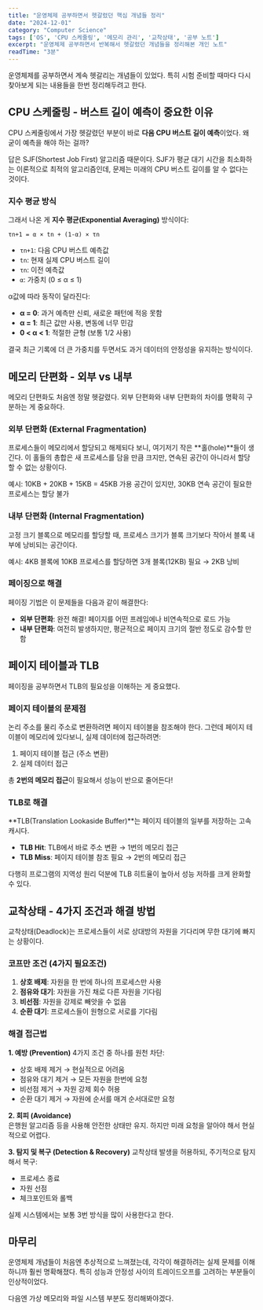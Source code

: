 ```yaml
---
title: "운영체제 공부하면서 헷갈렸던 핵심 개념들 정리"
date: "2024-12-01"
category: "Computer Science"
tags: ['OS', 'CPU 스케줄링', '메모리 관리', '교착상태', '공부 노트']
excerpt: "운영체제 공부하면서 반복해서 헷갈렸던 개념들을 정리해본 개인 노트"
readTime: "3분"
---
```


운영체제를 공부하면서 계속 헷갈리는 개념들이 있었다. 특히 시험 준비할 때마다 다시 찾아보게 되는 내용들을 한번 정리해두려고 한다.

## CPU 스케줄링 - 버스트 길이 예측이 중요한 이유

CPU 스케줄링에서 가장 헷갈렸던 부분이 바로 **다음 CPU 버스트 길이 예측**이었다. 왜 굳이 예측을 해야 하는 걸까?

답은 SJF(Shortest Job First) 알고리즘 때문이다. SJF가 평균 대기 시간을 최소화하는 이론적으로 최적의 알고리즘인데, 문제는 미래의 CPU 버스트 길이를 알 수 없다는 것이다.

### 지수 평균 방식

그래서 나온 게 **지수 평균(Exponential Averaging)** 방식이다:

```
τn+1 = α × tn + (1-α) × τn
```

- `τn+1`: 다음 CPU 버스트 예측값
- `tn`: 현재 실제 CPU 버스트 길이  
- `τn`: 이전 예측값
- `α`: 가중치 (0 ≤ α ≤ 1)

α값에 따라 동작이 달라진다:
- **α = 0**: 과거 예측만 신뢰, 새로운 패턴에 적응 못함
- **α = 1**: 최근 값만 사용, 변동에 너무 민감
- **0 < α < 1**: 적절한 균형 (보통 1/2 사용)

결국 최근 기록에 더 큰 가중치를 두면서도 과거 데이터의 안정성을 유지하는 방식이다.

## 메모리 단편화 - 외부 vs 내부

메모리 단편화도 처음엔 정말 헷갈렸다. 외부 단편화와 내부 단편화의 차이를 명확히 구분하는 게 중요하다.

### 외부 단편화 (External Fragmentation)
프로세스들이 메모리에서 할당되고 해제되다 보니, 여기저기 작은 **홀(hole)**들이 생긴다. 이 홀들의 총합은 새 프로세스를 담을 만큼 크지만, 연속된 공간이 아니라서 할당할 수 없는 상황이다.

예시: 10KB + 20KB + 15KB = 45KB 가용 공간이 있지만, 30KB 연속 공간이 필요한 프로세스는 할당 불가

### 내부 단편화 (Internal Fragmentation)  
고정 크기 블록으로 메모리를 할당할 때, 프로세스 크기가 블록 크기보다 작아서 블록 내부에 낭비되는 공간이다.

예시: 4KB 블록에 10KB 프로세스를 할당하면 3개 블록(12KB) 필요 → 2KB 낭비

### 페이징으로 해결

페이징 기법은 이 문제들을 다음과 같이 해결한다:

- **외부 단편화**: 완전 해결! 페이지를 어떤 프레임에나 비연속적으로 로드 가능
- **내부 단편화**: 여전히 발생하지만, 평균적으로 페이지 크기의 절반 정도로 감수할 만함

## 페이지 테이블과 TLB

페이징을 공부하면서 TLB의 필요성을 이해하는 게 중요했다.

### 페이지 테이블의 문제점
논리 주소를 물리 주소로 변환하려면 페이지 테이블을 참조해야 한다. 그런데 페이지 테이블이 메모리에 있다보니, 실제 데이터에 접근하려면:

1. 페이지 테이블 접근 (주소 변환)
2. 실제 데이터 접근

총 **2번의 메모리 접근**이 필요해서 성능이 반으로 줄어든다!

### TLB로 해결
**TLB(Translation Lookaside Buffer)**는 페이지 테이블의 일부를 저장하는 고속 캐시다.

- **TLB Hit**: TLB에서 바로 주소 변환 → 1번의 메모리 접근
- **TLB Miss**: 페이지 테이블 참조 필요 → 2번의 메모리 접근

다행히 프로그램의 지역성 원리 덕분에 TLB 히트율이 높아서 성능 저하를 크게 완화할 수 있다.

## 교착상태 - 4가지 조건과 해결 방법

교착상태(Deadlock)는 프로세스들이 서로 상대방의 자원을 기다리며 무한 대기에 빠지는 상황이다.

### 코프만 조건 (4가지 필요조건)
1. **상호 배제**: 자원을 한 번에 하나의 프로세스만 사용
2. **점유와 대기**: 자원을 가진 채로 다른 자원을 기다림  
3. **비선점**: 자원을 강제로 빼앗을 수 없음
4. **순환 대기**: 프로세스들이 원형으로 서로를 기다림

### 해결 접근법

**1. 예방 (Prevention)**
4가지 조건 중 하나를 원천 차단:
- 상호 배제 제거 → 현실적으로 어려움
- 점유와 대기 제거 → 모든 자원을 한번에 요청
- 비선점 제거 → 자원 강제 회수 허용
- 순환 대기 제거 → 자원에 순서를 매겨 순서대로만 요청

**2. 회피 (Avoidance)**  
은행원 알고리즘 등을 사용해 안전한 상태만 유지. 하지만 미래 요청을 알아야 해서 현실적으로 어렵다.

**3. 탐지 및 복구 (Detection & Recovery)**
교착상태 발생을 허용하되, 주기적으로 탐지해서 복구:
- 프로세스 종료
- 자원 선점
- 체크포인트와 롤백

실제 시스템에서는 보통 3번 방식을 많이 사용한다고 한다.

## 마무리

운영체제 개념들이 처음엔 추상적으로 느껴졌는데, 각각이 해결하려는 실제 문제를 이해하니까 훨씬 명확해졌다. 특히 성능과 안정성 사이의 트레이드오프를 고려하는 부분들이 인상적이었다.

다음엔 가상 메모리와 파일 시스템 부분도 정리해봐야겠다.